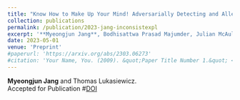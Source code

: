 ```yaml
---
title: "Know How to Make Up Your Mind! Adversarially Detecting and Alleviating Inconsistencies in Natural Language Explanations"
collection: publications
permalink: /publication/2023-jang-inconsistexpl
excerpt: '**Myeongjun Jang**, Bodhisattwa Prasad Majumder, Julian McAuley, Thomas Lukasiewicz, and Oana-Maria Camburu.'
date: 2023-05-01
venue: 'Preprint'
#paperurl: 'https://arxiv.org/abs/2303.06273'
#citation: 'Your Name, You. (2009). &quot;Paper Title Number 1.&quot; <i>Journal 1</i>. 1(1).'
---
```

**Myeongjun Jang** and Thomas Lukasiewicz.  
Accepted for Publication
#[DOI](https://arxiv.org/abs/2303.06273)
